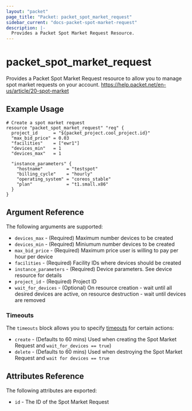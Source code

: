 ```yaml
---
layout: "packet"
page_title: "Packet: packet_spot_market_request"
sidebar_current: "docs-packet-spot-market-request"
description: |-
  Provides a Packet Spot Market Request Resource.
---
```


# packet\_spot\_market\_request

Provides a Packet Spot Market Request resource to allow you to
manage spot market requests on your account. https://help.packet.net/en-us/article/20-spot-market 

## Example Usage

```hcl
# Create a spot market request
resource "packet_spot_market_request" "req" {
  project_id      = "${packet_project.cool_project.id}"
  "max_bid_price" = 0.03
  "facilities"    = ["ewr1"]
  "devices_min"   = 1
  "devices_max"   = 1

  "instance_parameters" {
    "hostname"         = "testspot"
    "billing_cycle"    = "hourly"
    "operating_system" = "coreos_stable"
    "plan"             = "t1.small.x86"
  }
}
```

## Argument Reference

The following arguments are supported:

* `devices_max` - (Required) Maximum number devices to be created
* `devices_min` - (Required) Miniumum number devices to be created
* `max_bid_price` - (Required) Maximum price user is willing to pay per hour per device
* `facilities` - (Required) Facility IDs where devices should be created
* `instance_parameters` - (Required) Device parameters. See device resource for details
* `project_id` - (Required) Project ID
* `wait_for_devices` - (Optional) On resource creation - wait until all desired devices are active, on resource destruction - wait until devices are removed


### Timeouts

The `timeouts` block allows you to specify [timeouts](https://www.terraform.io/docs/configuration/resources.html#timeouts) for certain actions:

* `create` - (Defaults to 60 mins) Used when creating the Spot Market Request and `wait_for_devices == true`)
* `delete` - (Defaults to 60 mins) Used when destroying the Spot Market Request and `wait for devices == true`

## Attributes Reference

The following attributes are exported:

* `id` - The ID of the Spot Market Request
